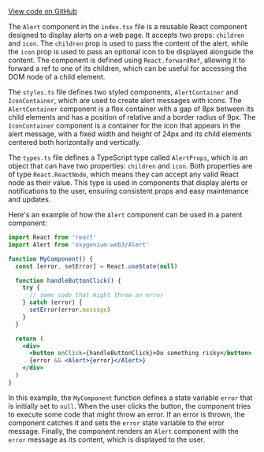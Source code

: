 [View code on GitHub](https://github.com/oxygenium/oxygenium-web3/.autodoc/docs/json/packages/web3-react/src/components/Common/Alert)

The `Alert` component in the `index.tsx` file is a reusable React component designed to display alerts on a web page. It accepts two props: `children` and `icon`. The `children` prop is used to pass the content of the alert, while the `icon` prop is used to pass an optional icon to be displayed alongside the content. The component is defined using `React.forwardRef`, allowing it to forward a ref to one of its children, which can be useful for accessing the DOM node of a child element.

The `styles.ts` file defines two styled components, `AlertContainer` and `IconContainer`, which are used to create alert messages with icons. The `AlertContainer` component is a flex container with a gap of 8px between its child elements and has a position of relative and a border radius of 9px. The `IconContainer` component is a container for the icon that appears in the alert message, with a fixed width and height of 24px and its child elements centered both horizontally and vertically.

The `types.ts` file defines a TypeScript type called `AlertProps`, which is an object that can have two properties: `children` and `icon`. Both properties are of type `React.ReactNode`, which means they can accept any valid React node as their value. This type is used in components that display alerts or notifications to the user, ensuring consistent props and easy maintenance and updates.

Here's an example of how the `Alert` component can be used in a parent component:

```jsx
import React from 'react'
import Alert from 'oxygenium-web3/Alert'

function MyComponent() {
  const [error, setError] = React.useState(null)

  function handleButtonClick() {
    try {
      // some code that might throw an error
    } catch (error) {
      setError(error.message)
    }
  }

  return (
    <div>
      <button onClick={handleButtonClick}>Do something risky</button>
      {error && <Alert>{error}</Alert>}
    </div>
  )
}
```

In this example, the `MyComponent` function defines a state variable `error` that is initially set to `null`. When the user clicks the button, the component tries to execute some code that might throw an error. If an error is thrown, the component catches it and sets the `error` state variable to the error message. Finally, the component renders an `Alert` component with the `error` message as its content, which is displayed to the user.

